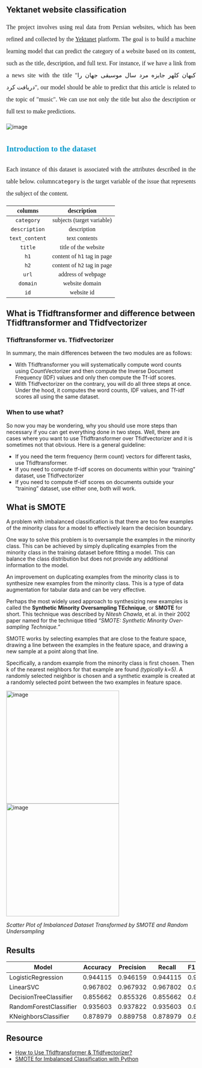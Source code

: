## Yektanet website classification
<p dir=ltr style="direction: ltr; text-align: justify; line-height:200%; font-family:vazir; font-size:medium">
<font face="vazir" size=3>
The project involves using real data from Persian websites, which has been refined and collected by the <a href="https://www.yektanet.com">Yektanet</a> platform. The goal is to build a machine learning model that can predict the category of a website based on its content, such as the title, description, and full text. For instance, if we have a link from a news site with the title "کیهان کلهر جایزه مرد سال موسیقی جهان را دریافت کرد", our model should be able to predict that this article is related to the topic of "music". We can use not only the title but also the description or full text to make predictions.
</font>
</p>

![image](https://github.com/user-attachments/assets/5e77b758-79cf-4bf4-95c4-9502eca03e0f) 

<h2 align=left style="line-height:200%;font-family:vazir;color:#0099cc">
<font face="vazir" color="#0099cc">
Introduction to the dataset
</font>
</h2>

<p dir=ltr style="direction: ltr; text-align: justify; line-height:200%; font-family:vazir; font-size:medium">
<font face="vazir" size=3>
Each instance of this dataset is associated with the attributes described in the table below. column<code>category</code> is the target variable of the issue that represents the subject of the content.
</font>
</p>
<center>
<div dir=ltr style="direction: ltr;line-height:200%;font-family:vazir;font-size:medium">
<font face="vazir" size=3>
    
|columns|description|
|:------:|:---:|
|<code>category</code>| subjects (target variable) |
|<code>description</code>| description |
|<code>text_content</code>| text contents |
|<code>title</code>| title of the website |
|<code>h1</code>| content of <code>h1</code> tag in page |
|<code>h2</code>|content of <code>h2</code> tag in page  |
|<code>url</code>| address of webpage|
|<code>domain</code>|website domain |
|<code>id</code>| website id|

</font>
</div>
</center>


## What is Tfidftransformer and difference between Tfidftransformer and Tfidfvectorizer
### Tfidftransformer vs. Tfidfvectorizer
In summary, the main differences between the two modules are as follows:
+ With Tfidftransformer you will systematically compute word counts using CountVectorizer and then compute the Inverse Document Frequency (IDF) values and only then compute the Tf-idf scores.
+ With Tfidfvectorizer on the contrary, you will do all three steps at once. Under the hood, it computes the word counts, IDF values, and Tf-idf scores all using the same dataset.

### When to use what?
So now you may be wondering, why you should use more steps than necessary if you can get everything done in two steps. Well, there are cases where you want to use Tfidftransformer over Tfidfvectorizer and it is sometimes not that obvious. Here is a general guideline:

+ If you need the term frequency (term count) vectors for different tasks, use Tfidftransformer.
+ If you need to compute tf-idf scores on documents within your “training” dataset, use Tfidfvectorizer
+ If you need to compute tf-idf scores on documents outside your “training” dataset, use either one, both will work.

## What is SMOTE

A problem with imbalanced classification is that there are too few examples of the minority class for a model to effectively learn the decision boundary.

One way to solve this problem is to oversample the examples in the minority class. This can be achieved by simply duplicating examples from the minority class in the training dataset before fitting a model. This can balance the class distribution but does not provide any additional information to the model.

An improvement on duplicating examples from the minority class is to synthesize new examples from the minority class. This is a type of data augmentation for tabular data and can be very effective.

Perhaps the most widely used approach to synthesizing new examples is called the **Synthetic Minority Oversampling TEchnique**, or **SMOTE** for short. This technique was described by *Nitesh Chawla*, et al. in their 2002 paper named for the technique titled *“SMOTE: Synthetic Minority Over-sampling Technique.”*

SMOTE works by selecting examples that are close to the feature space, drawing a line between the examples in the feature space, and drawing a new sample at a point along that line.

Specifically, a random example from the minority class is first chosen. Then k of the nearest neighbors for that example are found *(typically k=5)*. A randomly selected neighbor is chosen and a synthetic example is created at a randomly selected point between the two examples in feature space.

<img src="https://github.com/user-attachments/assets/2e493da2-c019-4b1f-961b-f3920928bcf5" alt="image" width="300" />
<img src="https://github.com/user-attachments/assets/ae87c2a0-4b5b-44e5-bfa1-a5bd5137e9d1" alt="image" width="300" />

*Scatter Plot of Imbalanced Dataset Transformed by SMOTE and Random Undersampling*

## Results
| Model                    | Accuracy  | Precision  | Recall    | F1-Score  |
|--------------------------|-----------|------------|-----------|-----------|
| LogisticRegression       | 0.944115  | 0.946159   | 0.944115  | 0.944383  |
| LinearSVC                | 0.967802  | 0.967932   | 0.967802  | 0.967645  |
| DecisionTreeClassifier    | 0.855662  | 0.855326   | 0.855662  | 0.854731  |
| RandomForestClassifier    | 0.935603  | 0.937822   | 0.935603  | 0.935868  |
| KNeighborsClassifier      | 0.878979  | 0.889758   | 0.878979  | 0.872444  |

## Resource
+ [How to Use Tfidftransformer & Tfidfvectorizer?](https://kavita-ganesan.com/tfidftransformer-tfidfvectorizer-usage-differences/#:~:text=With%20Tfidftransformer%20you%20will%20systematically,all%20three%20steps%20at%20once.)
+ [SMOTE for Imbalanced Classification with Python](https://machinelearningmastery.com/smote-oversampling-for-imbalanced-classification/)
